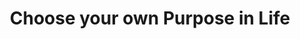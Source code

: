 ---
layout: post
type: episode
title: Choose your own Purpose in Life
epnumber: 30
section: 0
description: Are you free to create your own path in life? Or are you following a script? Everyone is in both situations to one degree or another. The more we choose to drop beliefs about who we SHOULD be and what we SHOULD be doing with our time and energy, though, the more we are free to choose our own values, goals and methods of achieving them. This process is one way of filling our life and those of others with purpose and meaning.
image: /images/banners/ep30banner.png
audio: Ep-30-Choose-your-own-Purpose-in-Life-e1f1dbn
video: Ep30-Choose-your-own-Purpose-in-Life:f
transcript: 0
speakers: [Steven Guscott, William Blacoe]
categories: [purpose, meaning, fulfillment]
tags: []
comments: true
---